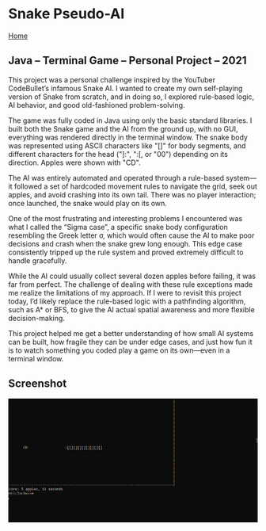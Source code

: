 # Snake Pseudo-AI

[Home](../../README.md)
## Java – Terminal Game – Personal Project – 2021

This project was a personal challenge inspired by the YouTuber CodeBullet’s infamous Snake AI. I wanted to create my own self-playing version of Snake from scratch, and in doing so, I explored rule-based logic, AI behavior, and good old-fashioned problem-solving.

The game was fully coded in Java using only the basic standard libraries. I built both the Snake game and the AI from the ground up, with no GUI, everything was rendered directly in the terminal window. The snake body was represented using ASCII characters like "[]" for body segments, and different characters for the head ("]:", ":[, or "00") depending on its direction. Apples were shown with "CD".

The AI was entirely automated and operated through a rule-based system—it followed a set of hardcoded movement rules to navigate the grid, seek out apples, and avoid crashing into its own tail. There was no player interaction; once launched, the snake would play on its own.

One of the most frustrating and interesting problems I encountered was what I called the “Sigma case”, a specific snake body configuration resembling the Greek letter σ, which would often cause the AI to make poor decisions and crash when the snake grew long enough. This edge case consistently tripped up the rule system and proved extremely difficult to handle gracefully.

While the AI could usually collect several dozen apples before failing, it was far from perfect. The challenge of dealing with these rule exceptions made me realize the limitations of my approach. If I were to revisit this project today, I’d likely replace the rule-based logic with a pathfinding algorithm, such as A* or BFS, to give the AI actual spatial awareness and more flexible decision-making.

This project helped me get a better understanding of how small AI systems can be built, how fragile they can be under edge cases, and just how fun it is to watch something you coded play a game on its own—even in a terminal window.

## Screenshot
<img src="./game.png">